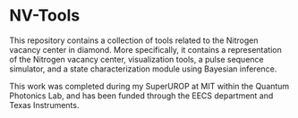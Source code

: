 # NV-Tools

This repository contains a collection of tools related to the Nitrogen vacancy center in diamond. More specifically, it contains a representation of the Nitrogen vacancy center, visualization tools, a pulse sequence simulator, and a state characterization module using Bayesian inference.

This work was completed during my SuperUROP at MIT within the Quantum Photonics Lab, and has been funded through the EECS department and Texas Instruments.
